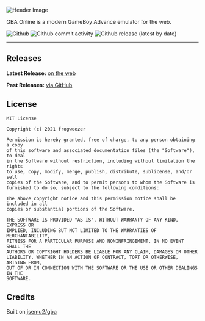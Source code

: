 <br>

<img alt="Header Image" src="https://github.com/frogweezer/gba/blob/gh-pages/assets/repo-card.png?raw=true">

<div>
  <p>GBA Online is a modern GameBoy Advance emulator for the web.</p>

  <img alt="Github" src="https://img.shields.io/github/license/frogweezer/gba?style=for-the-badge">
  <img alt="Github commit activity" src="https://img.shields.io/github/commit-activity/m/frogweezer/gba?style=for-the-badge">
  <img alt="Github release (latest by date)" src="https://img.shields.io/github/v/release/frogweezer/gba?style=for-the-badge">
</div>

---

## Releases

**Latest Release:** [on the web](https://frogweezer.github.io/gba)

**Past Releases:** [via GitHub](https://github.com/frogweezer/gba/releases)

## License

```
MIT License

Copyright (c) 2021 frogweezer

Permission is hereby granted, free of charge, to any person obtaining a copy
of this software and associated documentation files (the "Software"), to deal
in the Software without restriction, including without limitation the rights
to use, copy, modify, merge, publish, distribute, sublicense, and/or sell
copies of the Software, and to permit persons to whom the Software is
furnished to do so, subject to the following conditions:

The above copyright notice and this permission notice shall be included in all
copies or substantial portions of the Software.

THE SOFTWARE IS PROVIDED "AS IS", WITHOUT WARRANTY OF ANY KIND, EXPRESS OR
IMPLIED, INCLUDING BUT NOT LIMITED TO THE WARRANTIES OF MERCHANTABILITY,
FITNESS FOR A PARTICULAR PURPOSE AND NONINFRINGEMENT. IN NO EVENT SHALL THE
AUTHORS OR COPYRIGHT HOLDERS BE LIABLE FOR ANY CLAIM, DAMAGES OR OTHER
LIABILITY, WHETHER IN AN ACTION OF CONTRACT, TORT OR OTHERWISE, ARISING FROM,
OUT OF OR IN CONNECTION WITH THE SOFTWARE OR THE USE OR OTHER DEALINGS IN THE
SOFTWARE.
```

## Credits

Built on <a href="https://github.com/jsemu2/gba">jsemu2/gba</a>
